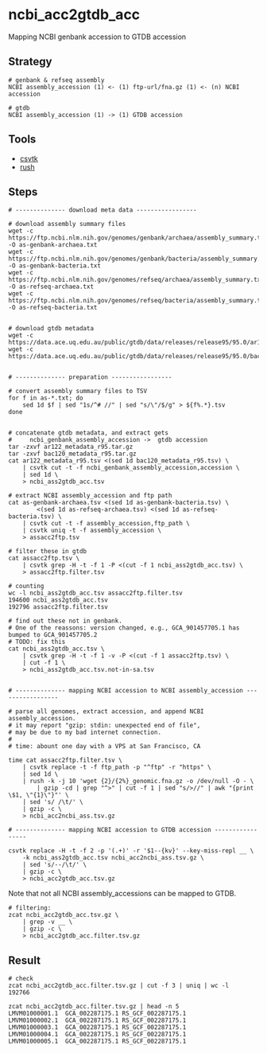 # ncbi_acc2gtdb_acc

Mapping NCBI genbank accession to GTDB accession

## Strategy

    # genbank & refseq assembly
    NCBI assembly_accession (1) <- (1) ftp-url/fna.gz (1) <- (n) NCBI accession
    
    # gtdb
    NCBI assembly_accession (1) -> (1) GTDB accession

## Tools

- [csvtk](https://github.com/shenwei356/csvtk)
- [rush](https://github.com/shenwei356/rush/)
    
## Steps

    # -------------- download meta data -----------------
    
    # download assembly summary files
    wget -c https://ftp.ncbi.nlm.nih.gov/genomes/genbank/archaea/assembly_summary.txt -O as-genbank-archaea.txt
    wget -c https://ftp.ncbi.nlm.nih.gov/genomes/genbank/bacteria/assembly_summary.txt -O as-genbank-bacteria.txt
    wget -c https://ftp.ncbi.nlm.nih.gov/genomes/refseq/archaea/assembly_summary.txt -O as-refseq-archaea.txt
    wget -c https://ftp.ncbi.nlm.nih.gov/genomes/refseq/bacteria/assembly_summary.txt -O as-refseq-bacteria.txt
    
    
    # download gtdb metadata
    wget -c https://data.ace.uq.edu.au/public/gtdb/data/releases/release95/95.0/ar122_metadata_r95.tar.gz
    wget -c https://data.ace.uq.edu.au/public/gtdb/data/releases/release95/95.0/bac120_metadata_r95.tar.gz 
       
    
    # -------------- preparation -----------------
    
    # convert assembly summary files to TSV
    for f in as-*.txt; do 
        sed 1d $f | sed "1s/^# //" | sed "s/\"/$/g" > ${f%.*}.tsv
    done
    

    # concatenate gtdb metadata, and extract gets
    #     ncbi_genbank_assembly_accession ->  gtdb accession
    tar -zxvf ar122_metadata_r95.tar.gz
    tar -zxvf bac120_metadata_r95.tar.gz        
    cat ar122_metadata_r95.tsv <(sed 1d bac120_metadata_r95.tsv) \
        | csvtk cut -t -f ncbi_genbank_assembly_accession,accession \
        | sed 1d \
        > ncbi_ass2gtdb_acc.tsv
        
    # extract NCBI assembly_accession and ftp path
    cat as-genbank-archaea.tsv <(sed 1d as-genbank-bacteria.tsv) \
            <(sed 1d as-refseq-archaea.tsv) <(sed 1d as-refseq-bacteria.tsv) \
        | csvtk cut -t -f assembly_accession,ftp_path \
        | csvtk uniq -t -f assembly_accession \
        > assacc2ftp.tsv
    
    # filter these in gtdb
    cat assacc2ftp.tsv \
        | csvtk grep -H -t -f 1 -P <(cut -f 1 ncbi_ass2gtdb_acc.tsv) \
        > assacc2ftp.filter.tsv
    
    # counting
    wc -l ncbi_ass2gtdb_acc.tsv assacc2ftp.filter.tsv
    194600 ncbi_ass2gtdb_acc.tsv
    192796 assacc2ftp.filter.tsv
    
    # find out these not in genbank.
    # One of the reassons: version changed, e.g., GCA_901457705.1 has bumped to GCA_901457705.2
    # TODO: fix this
    cat ncbi_ass2gtdb_acc.tsv \
        | csvtk grep -H -t -f 1 -v -P <(cut -f 1 assacc2ftp.tsv) \
        | cut -f 1 \
        > ncbi_ass2gtdb_acc.tsv.not-in-sa.tsv 

    
    # -------------- mapping NCBI accession to NCBI assembly_accession -----------------
    
    # parse all genomes, extract accession, and append NCBI assembly_accession.
    # it may report "gzip: stdin: unexpected end of file",
    # may be due to my bad internet connection.
    #
    # time: abount one day with a VPS at San Francisco, CA
    
    time cat assacc2ftp.filter.tsv \
        | csvtk replace -t -f ftp_path -p "^ftp" -r "https" \
        | sed 1d \
        | rush -k -j 10 'wget {2}/{2%}_genomic.fna.gz -o /dev/null -O - \
            | gzip -cd | grep "^>" | cut -f 1 | sed "s/>//" | awk "{print \$1, \"{1}\"}"' \
        | sed 's/ /\t/' \
        | gzip -c \
        > ncbi_acc2ncbi_ass.tsv.gz
        
    # -------------- mapping NCBI accession to GTDB accession -----------------
    
    csvtk replace -H -t -f 2 -p '(.+)' -r '$1--{kv}' --key-miss-repl __ \
        -k ncbi_ass2gtdb_acc.tsv ncbi_acc2ncbi_ass.tsv.gz \
        | sed 's/--/\t/' \
        | gzip -c \
        > ncbi_acc2gtdb_acc.tsv.gz
        
Note that not all NCBI assembly_accessions can be mapped to GTDB.
    
    # filtering:
    zcat ncbi_acc2gtdb_acc.tsv.gz \
        | grep -v __ \
        | gzip -c \
        > ncbi_acc2gtdb_acc.filter.tsv.gz
        
## Result

    # check
    zcat ncbi_acc2gtdb_acc.filter.tsv.gz | cut -f 3 | uniq | wc -l
    192766
    
    zcat ncbi_acc2gtdb_acc.filter.tsv.gz | head -n 5
    LMVM01000001.1  GCA_002287175.1 RS_GCF_002287175.1
    LMVM01000002.1  GCA_002287175.1 RS_GCF_002287175.1
    LMVM01000003.1  GCA_002287175.1 RS_GCF_002287175.1
    LMVM01000004.1  GCA_002287175.1 RS_GCF_002287175.1
    LMVM01000005.1  GCA_002287175.1 RS_GCF_002287175.1

